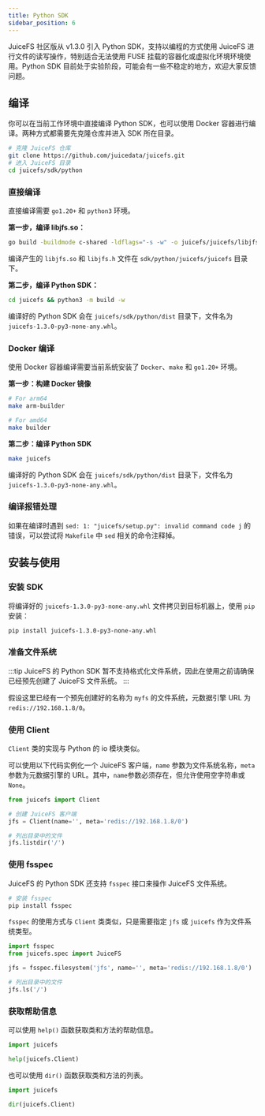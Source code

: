 ```yaml
---
title: Python SDK
sidebar_position: 6
---
```


JuiceFS 社区版从 v1.3.0 引入 Python SDK，支持以编程的方式使用 JuiceFS 进行文件的读写操作，特别适合无法使用 FUSE 挂载的容器化或虚拟化环境环境使用。Python SDK 目前处于实验阶段，可能会有一些不稳定的地方，欢迎大家反馈问题。

## 编译

你可以在当前工作环境中直接编译 Python SDK，也可以使用 Docker 容器进行编译。两种方式都需要先克隆仓库并进入 SDK 所在目录。

```bash
# 克隆 JuiceFS 仓库
git clone https://github.com/juicedata/juicefs.git
# 进入 JuiceFS 目录
cd juicefs/sdk/python
```

### 直接编译

直接编译需要 `go1.20+` 和 `python3` 环境。

**第一步，编译 libjfs.so：**

```bash
go build -buildmode c-shared -ldflags="-s -w" -o juicefs/juicefs/libjfs.so ../java/libjfs
```

编译产生的 `libjfs.so` 和 `libjfs.h` 文件在 `sdk/python/juicefs/juicefs` 目录下。

**第二步，编译 Python SDK：**

```bash
cd juicefs && python3 -m build -w
```

编译好的 Python SDK 会在 `juicefs/sdk/python/dist` 目录下，文件名为 `juicefs-1.3.0-py3-none-any.whl`。


### Docker 编译

使用 Docker 容器编译需要当前系统安装了 `Docker`、`make` 和 `go1.20+` 环境。

**第一步：构建 Docker 镜像**

```bash
# For arm64
make arm-builder

# For amd64
make builder
```

**第二步：编译 Python SDK**

```bash
make juicefs
```

编译好的 Python SDK 会在 `juicefs/sdk/python/dist` 目录下，文件名为 `juicefs-1.3.0-py3-none-any.whl`。

### 编译报错处理

如果在编译时遇到 `sed: 1: "juicefs/setup.py": invalid command code j` 的错误，可以尝试将 `Makefile` 中 `sed` 相关的命令注释掉。


## 安装与使用

### 安装 SDK

将编译好的 `juicefs-1.3.0-py3-none-any.whl` 文件拷贝到目标机器上，使用 `pip` 安装：

```bash
pip install juicefs-1.3.0-py3-none-any.whl
```

### 准备文件系统

:::tip
JuiceFS 的 Python SDK 暂不支持格式化文件系统，因此在使用之前请确保已经预先创建了 JuiceFS 文件系统。
:::

假设这里已经有一个预先创建好的名称为 `myfs` 的文件系统，元数据引擎 URL 为 `redis://192.168.1.8/0`。


### 使用 Client

`Client` 类的实现与 Python 的 io 模块类似。

可以使用以下代码实例化一个 JuiceFS 客户端，`name` 参数为文件系统名称，`meta` 参数为元数据引擎的 URL。其中，`name`参数必须存在，但允许使用空字符串或 `None`。

```python
from juicefs import Client

# 创建 JuiceFS 客户端
jfs = Client(name='', meta='redis://192.168.1.8/0')

# 列出目录中的文件
jfs.listdir('/')
```

### 使用 fsspec

JuiceFS 的 Python SDK 还支持 `fsspec` 接口来操作 JuiceFS 文件系统。

```bash
# 安装 fsspec
pip install fsspec
```

`fsspec` 的使用方式与 `Client` 类类似，只是需要指定 `jfs` 或 `juicefs` 作为文件系统类型。

```python
import fsspec
from juicefs.spec import JuiceFS

jfs = fsspec.filesystem('jfs', name='', meta='redis://192.168.1.8/0')

# 列出目录中的文件
jfs.ls('/')
```

### 获取帮助信息

可以使用 `help()` 函数获取类和方法的帮助信息。

```python
import juicefs

help(juicefs.Client)
```

也可以使用 `dir()` 函数获取类和方法的列表。

```python
import juicefs

dir(juicefs.Client)
```
